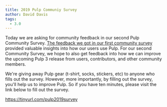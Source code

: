 ```yaml
---
title: 2019 Pulp Communiy Survey
author: David Davis
tags:
  - 3.0
---
```


Today we are asking for community feedback in our second Pulp Community Survey. [The feedback we got
in our first community survey](https://pulpproject.org/2017/08/08/community-survey-results/)
provided valuable insights into how our users use Pulp. For our second Community Survey, we hope to
also get feedback into how we can improve the upcoming Pulp 3 release from users, contributors, and
other community members.

We're giving away Pulp gear (t-shirt, socks, stickers, etc) to anyone who fills out the survey.
However, more importantly, by filling out the survey, you'll help us to improve Pulp. So if you have
ten minutes, please visit the link below to fill out the survey.

https://tinyurl.com/pulp2019survey
